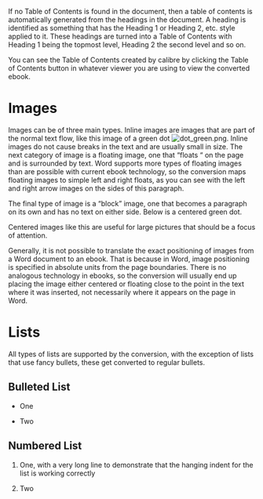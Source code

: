 If no Table of Contents is found in the document, then a table of contents is automatically generated from the headings in the document. A heading is identified as something that has the Heading 1 or Heading 2, etc. style applied to it. These headings are turned into a Table of Contents with Heading 1 being the topmost level, Heading 2 the second level and so on.

 You can see the Table of Contents created by calibre by clicking the Table of Contents button in whatever viewer you are using to view the converted ebook. 

# <a name="_Toc359077862"></a>Images

Images can be of three main types. Inline images are images that are part of the normal text flow, like this image of a green dot ![dot_green.png](./media/image2.png). Inline images do not cause breaks in the text and are usually small in size. The next category of image is a floating image, one that “floats “ on the page and is surrounded by text. Word supports more types of floating images than are possible with current ebook technology, so the conversion maps floating images to simple left and right floats, as you can see with the left and right arrow images on the sides of this paragraph.

The final type of image is a “block” image, one that becomes a paragraph on its own and has no text on either side. Below is a centered green dot.

Centered images like this are useful for large pictures that should be a focus of attention. 

Generally, it is not possible to translate the exact positioning of images from a Word document to an ebook. That is because in Word, image positioning is specified in absolute units from the page boundaries.  There is no analogous technology in ebooks, so the conversion will usually end up placing the image either centered or floating close to the point in the text where it was inserted, not necessarily where it appears on the page in Word.

# <a name="_Toc359077863"></a>Lists

All types of lists are supported by the conversion, with the exception of lists that use fancy bullets, these get converted to regular bullets.

## <a name="_Toc359077864"></a>Bulleted List

- One

- Two

## <a name="_Toc359077865"></a>Numbered List

1. One, with a very long line to demonstrate that the hanging indent for the list is working correctly

2. Two

